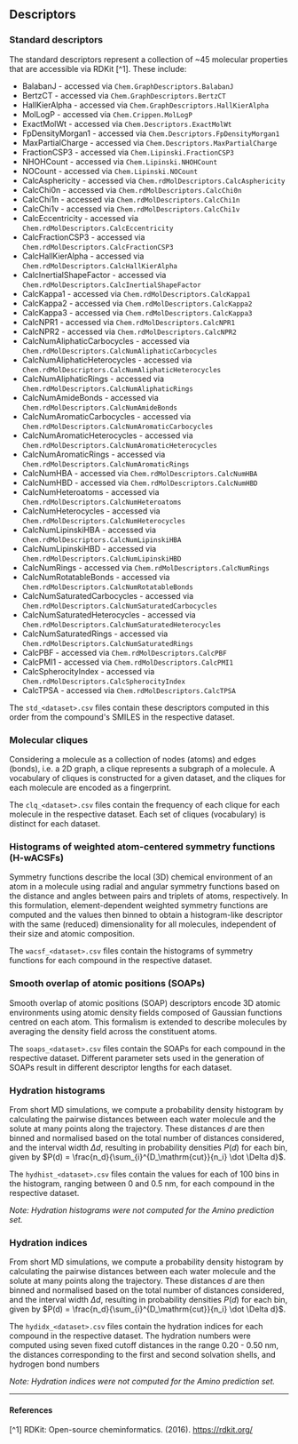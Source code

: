 ## Descriptors 

### Standard descriptors

The standard descriptors represent a collection of ~45 molecular properties that are accessible via RDKit [^1]. These include:

- BalabanJ - accessed via `Chem.GraphDescriptors.BalabanJ`
- BertzCT - accessed via `Chem.GraphDescriptors.BertzCT`
- HallKierAlpha - accessed via `Chem.GraphDescriptors.HallKierAlpha`
- MolLogP - accessed via `Chem.Crippen.MolLogP`
- ExactMolWt - accessed via `Chem.Descriptors.ExactMolWt`
- FpDensityMorgan1 - accessed via `Chem.Descriptors.FpDensityMorgan1`
- MaxPartialCharge - accessed via `Chem.Descriptors.MaxPartialCharge`
- FractionCSP3 - accessed via `Chem.Lipinski.FractionCSP3`
- NHOHCount - accessed via `Chem.Lipinski.NHOHCount`
- NOCount - accessed via `Chem.Lipinski.NOCount`
- CalcAsphericity - accessed via `Chem.rdMolDescriptors.CalcAsphericity`
- CalcChi0n - accessed via `Chem.rdMolDescriptors.CalcChi0n`
- CalcChi1n - accessed via `Chem.rdMolDescriptors.CalcChi1n`
- CalcChi1v - accessed via `Chem.rdMolDescriptors.CalcChi1v`
- CalcEccentricity - accessed via `Chem.rdMolDescriptors.CalcEccentricity`
- CalcFractionCSP3 - accessed via `Chem.rdMolDescriptors.CalcFractionCSP3`
- CalcHallKierAlpha - accessed via `Chem.rdMolDescriptors.CalcHallKierAlpha`
- CalcInertialShapeFactor - accessed via `Chem.rdMolDescriptors.CalcInertialShapeFactor`
- CalcKappa1 - accessed via `Chem.rdMolDescriptors.CalcKappa1`
- CalcKappa2 - accessed via `Chem.rdMolDescriptors.CalcKappa2`
- CalcKappa3 - accessed via `Chem.rdMolDescriptors.CalcKappa3`
- CalcNPR1 - accessed via `Chem.rdMolDescriptors.CalcNPR1`
- CalcNPR2 - accessed via `Chem.rdMolDescriptors.CalcNPR2`
- CalcNumAliphaticCarbocycles - accessed via `Chem.rdMolDescriptors.CalcNumAliphaticCarbocycles`
- CalcNumAliphaticHeterocycles - accessed via `Chem.rdMolDescriptors.CalcNumAliphaticHeterocycles`
- CalcNumAliphaticRings - accessed via `Chem.rdMolDescriptors.CalcNumAliphaticRings`
- CalcNumAmideBonds - accessed via `Chem.rdMolDescriptors.CalcNumAmideBonds`
- CalcNumAromaticCarbocycles - accessed via `Chem.rdMolDescriptors.CalcNumAromaticCarbocycles`
- CalcNumAromaticHeterocycles - accessed via `Chem.rdMolDescriptors.CalcNumAromaticHeterocycles`
- CalcNumAromaticRings - accessed via `Chem.rdMolDescriptors.CalcNumAromaticRings`
- CalcNumHBA - accessed via `Chem.rdMolDescriptors.CalcNumHBA`
- CalcNumHBD - accessed via `Chem.rdMolDescriptors.CalcNumHBD`
- CalcNumHeteroatoms - accessed via `Chem.rdMolDescriptors.CalcNumHeteroatoms`
- CalcNumHeterocycles - accessed via `Chem.rdMolDescriptors.CalcNumHeterocycles`
- CalcNumLipinskiHBA - accessed via `Chem.rdMolDescriptors.CalcNumLipinskiHBA`
- CalcNumLipinskiHBD - accessed via `Chem.rdMolDescriptors.CalcNumLipinskiHBD`
- CalcNumRings - accessed via `Chem.rdMolDescriptors.CalcNumRings`
- CalcNumRotatableBonds - accessed via `Chem.rdMolDescriptors.CalcNumRotatableBonds`
- CalcNumSaturatedCarbocycles - accessed via `Chem.rdMolDescriptors.CalcNumSaturatedCarbocycles`
- CalcNumSaturatedHeterocycles - accessed via `Chem.rdMolDescriptors.CalcNumSaturatedHeterocycles`
- CalcNumSaturatedRings - accessed via `Chem.rdMolDescriptors.CalcNumSaturatedRings`
- CalcPBF - accessed via `Chem.rdMolDescriptors.CalcPBF`
- CalcPMI1 - accessed via `Chem.rdMolDescriptors.CalcPMI1`
- CalcSpherocityIndex - accessed via `Chem.rdMolDescriptors.CalcSpherocityIndex`
- CalcTPSA - accessed via `Chem.rdMolDescriptors.CalcTPSA`

The `std_<dataset>.csv` files contain these descriptors computed in this order from the compound's SMILES in the respective dataset.

### Molecular cliques

Considering a molecule as a collection of nodes (atoms) and edges (bonds), i.e. a 2D graph, a clique represents a subgraph of a molecule. A vocabulary of cliques is constructed for a given dataset, and the cliques for each molecule are encoded as a fingerprint. 

The `clq_<dataset>.csv` files contain the frequency of each clique for each molecule in the respective dataset. Each set of cliques (vocabulary) is distinct for each dataset. 

### Histograms of weighted atom-centered symmetry functions (H-wACSFs)

Symmetry functions describe the local (3D) chemical environment of an atom in a molecule using radial and angular symmetry functions based on the distance and angles between pairs and triplets of atoms, respectively. In this formulation, element-dependent weighted symmetry functions are computed and the values then binned to obtain a histogram-like descriptor with the same (reduced) dimensionality for all molecules, independent of their size and atomic composition.

The `wacsf_<dataset>.csv` files contain the histograms of symmetry functions for each compound in the respective dataset. 

### Smooth overlap of atomic positions (SOAPs)

Smooth overlap of atomic positions (SOAP) descriptors encode 3D atomic environments using atomic density fields composed of Gaussian functions centred on each atom. This formalism is extended to describe molecules by averaging the density field across the constituent atoms. 

The `soaps_<dataset>.csv` files contain the SOAPs for each compound in the respective dataset. Different parameter sets used in the generation of SOAPs result in different descriptor lengths for each dataset.

### Hydration histograms

From short MD simulations, we compute a probability density histogram by calculating the pairwise distances between each water molecule and the solute at many points along the trajectory. These distances $d$ are then binned and normalised based on the total number of distances considered, and the interval width $\Delta d$, resulting in probability densities $P(d)$ for each bin, given by $P(d) = \frac{n_d}{\sum_{i}^{D_\mathrm{cut}}{n_i} \dot \Delta d}$. 

The `hydhist_<dataset>.csv` files contain the values for each of 100 bins in the histogram, ranging between 0 and 0.5 nm, for each compound in the respective dataset.

_Note: Hydration histograms were not computed for the Amino prediction set._

### Hydration indices

From short MD simulations, we compute a probability density histogram by calculating the pairwise distances between each water molecule and the solute at many points along the trajectory. These distances $d$ are then binned and normalised based on the total number of distances considered, and the interval width $\Delta d$, resulting in probability densities $P(d)$ for each bin, given by $P(d) = \frac{n_d}{\sum_{i}^{D_\mathrm{cut}}{n_i} \dot \Delta d}$. 

The `hydidx_<dataset>.csv` files contain the hydration indices for each compound in the respective dataset. The hydration numbers were computed using seven fixed cutoff distances in the range 0.20 - 0.50 nm, the distances corresponding to the first and second solvation shells, and hydrogen bond numbers

_Note: Hydration indices were not computed for the Amino prediction set._

---
#### References
[^1] RDKit: Open-source cheminformatics. (2016). https://rdkit.org/
